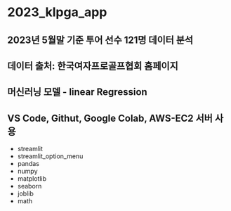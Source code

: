# 2023_klpga_app

## 2023년 5월말 기준 투어 선수 121명 데이터 분석

## 데이터 출처: 한국여자프로골프협회 홈페이지

## 머신러닝 모델 - linear Regression

## VS Code, Githut, Google Colab, AWS-EC2 서버 사용
- streamlit 
- streamlit_option_menu 
- pandas
- numpy
- matplotlib
- seaborn
- joblib
- math
  